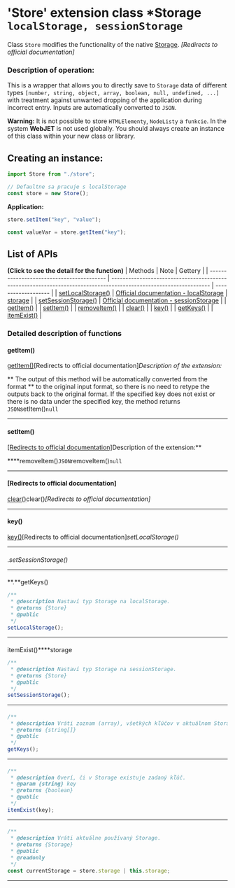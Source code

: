 # 'Store' extension class \*Storage `localStorage, sessionStorage`

Class `Store` modifies the functionality of the native [Storage](https://developer.mozilla.org/en-US/docs/Web/API/Storage). *\[Redirects to official documentation]*

### Description of operation:

This is a wrapper that allows you to directly save to `Storage` data of different types `[number, string, object, array, boolean, null, undefined, ...]` with treatment against unwanted dropping of the application during incorrect entry. Inputs are automatically converted to `JSON`.

**Warning:** It is not possible to store `HTMLElementy`, `NodeListy` a `funkcie`.
In the system **WebJET** is not used globally. You should always create an instance of this class within your new class or library.

## Creating an instance:

```javascript
import Store from "./store";

// Defaultne sa pracuje s localStorage
const store = new Store();
```

**Application:**
```javascript
store.setItem("key", "value");

const valueVar = store.getItem("key");
```

## List of APIs

**(Click to see the detail for the function)**
| Methods | Note | Gettery | | ----------------------------------------- | ----------------------------------------------------------------------------------------------------------------- | ------------------- | | [setLocalStorage()](#setlocalstorage)     | [Official documentation - localStorage](https://developer.mozilla.org/en-US/docs/Web/API/Window/localStorage)     | [storage](#storage) | | [setSessionStorage()](#setsessionstorage) | [Official documentation - sessionStorage](https://developer.mozilla.org/en-US/docs/Web/API/Window/sessionStorage) | | [getItem()](#getitem)                     | | [setItem()](#setitem)                     | | [removeItem()](#removeitem)               | | [clear()](#clear)                         | | [key()](#key)                             | | [getKeys()](#getkeys)                     | | [itemExist()](#itemexist)                 |

### Detailed description of functions

#### getItem()

[getItem()](https://developer.mozilla.org/en-US/docs/Web/API/Storage/getItem)\[Redirects to official documentation]*Description of the extension:*

** The output of this method will be automatically converted from the format ** to the original input format, so there is no need to retype the outputs back to the original format. If the specified key does not exist or there is no data under the specified key, the method returns `JSON`setItem()`null`
***
#### setItem()

[\[Redirects to official documentation\]](https://developer.mozilla.org/en-US/docs/Web/API/Storage/setItem)Description of the extension:**

****removeItem()`JSON`removeItem()`null`
***
#### \[Redirects to official documentation]

[clear()](https://developer.mozilla.org/en-US/docs/Web/API/Storage/removeItem)clear()*\[Redirects to official documentation]*
***
#### key()

[key()](https://developer.mozilla.org/en-US/docs/Web/API/Storage/clear)\[Redirects to official documentation]*setLocalStorage()*

***
####

[](https://developer.mozilla.org/en-US/docs/Web/API/Storage/key).*setSessionStorage()*
***
####

**.**getKeys()
```javascript
/**
 * @description Nastaví typ Storage na localStorage.
 * @returns {Store}
 * @public
 */
setLocalStorage();
```

***
####

itemExist()****storage
```javascript
/**
 * @description Nastaví typ Storage na sessionStorage.
 * @returns {Store}
 * @public
 */
setSessionStorage();
```

***
####



```javascript
/**
 * @description Vráti zoznam (array), všetkých kľúčov v aktuálnom Storage.
 * @returns {string[]}
 * @public
 */
getKeys();
```

***
####



```javascript
/**
 * @description Overí, či v Storage existuje zadaný kľúč.
 * @param {string} key
 * @returns {boolean}
 * @public
 */
itemExist(key);
```

***
####

```javascript
/**
 * @description Vráti aktuálne používaný Storage.
 * @returns {Storage}
 * @public
 * @readonly
 */
const currentStorage = store.storage | this.storage;
```

***
